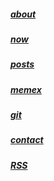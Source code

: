 ##### [about](/about.html)
##### [now](/now.html)
<!-- ## [info](/info.html) -->
##### [posts](/posts.html)
##### [memex](https://memex.beauhilton.com)
##### [git](https://git.beauhilton.com)
##### [contact](/contact.html)
##### [RSS](/rss.xml)
